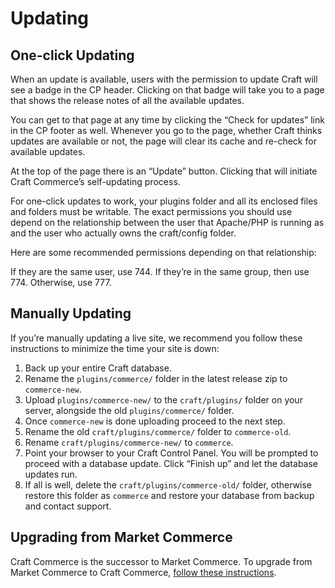 # Updating

## One-click Updating

When an update is available, users with the permission to update Craft will see a badge in the CP header. Clicking on that badge will take you to a page that shows the release notes of all the available updates.

You can get to that page at any time by clicking the “Check for updates” link in the CP footer as well. Whenever you go to the page, whether Craft thinks updates are available or not, the page will clear its cache and re-check for available updates.

At the top of the page there is an “Update” button. Clicking that will initiate Craft Commerce’s self-updating process.

For one-click updates to work, your plugins folder and all its enclosed files and folders must be writable. The exact permissions you should use depend on the relationship between the user that Apache/PHP is running as and the user who actually owns the craft/config folder.

Here are some recommended permissions depending on that relationship:

If they are the same user, use 744.
If they’re in the same group, then use 774.
Otherwise, use 777.

## Manually Updating

If you’re manually updating a live site, we recommend you follow these instructions to minimize the time your site is down:

1. Back up your entire Craft database.
2. Rename the `plugins/commerce/` folder in the latest release zip to `commerce-new`.
3. Upload `plugins/commerce-new/` to the `craft/plugins/` folder on your server, alongside the old `plugins/commerce/` folder.
4. Once `commerce-new` is done uploading proceed to the next step.
5. Rename the old `craft/plugins/commerce/` folder to `commerce-old`.
6. Rename `craft/plugins/commerce-new/` to `commerce`.
7. Point your browser to your Craft Control Panel. You will be prompted to proceed with a database update.
Click “Finish up” and let the database updates run.
8. If all is well, delete the `craft/plugins/commerce-old/` folder, otherwise restore this folder as `commerce` and restore your database from backup and contact support.

## Upgrading from Market Commerce

Craft Commerce is the successor to Market Commerce. To upgrade from Market Commerce to Craft Commerce, [follow these instructions](upgrading-from-market.md).
